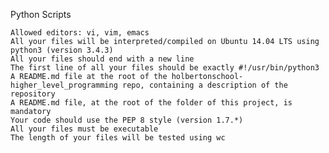 Python Scripts

    Allowed editors: vi, vim, emacs
    All your files will be interpreted/compiled on Ubuntu 14.04 LTS using python3 (version 3.4.3)
    All your files should end with a new line
    The first line of all your files should be exactly #!/usr/bin/python3
    A README.md file at the root of the holbertonschool-higher_level_programming repo, containing a description of the repository
    A README.md file, at the root of the folder of this project, is mandatory
    Your code should use the PEP 8 style (version 1.7.*)
    All your files must be executable
    The length of your files will be tested using wc
